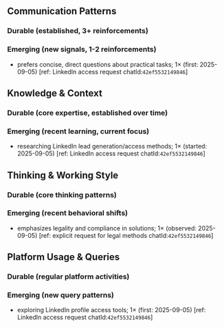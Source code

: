 ## Communication Patterns
### Durable (established, 3+ reinforcements)

### Emerging (new signals, 1-2 reinforcements)
- prefers concise, direct questions about practical tasks; 1× (first: 2025-09-05) [ref: LinkedIn access request chatId:`42ef5532149846`]

## Knowledge & Context
### Durable (core expertise, established over time)

### Emerging (recent learning, current focus)
- researching LinkedIn lead generation/access methods; 1× (started: 2025-09-05) [ref: LinkedIn access request chatId:`42ef5532149846`]

## Thinking & Working Style
### Durable (core thinking patterns)

### Emerging (recent behavioral shifts)
- emphasizes legality and compliance in solutions; 1× (observed: 2025-09-05) [ref: explicit request for legal methods chatId:`42ef5532149846`]

## Platform Usage & Queries
### Durable (regular platform activities)

### Emerging (new query patterns)
- exploring LinkedIn profile access tools; 1× (first: 2025-09-05) [ref: LinkedIn access request chatId:`42ef5532149846`]